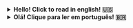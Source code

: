 <details>
  <summary>
    <b> Hello! Click to read in english! 🇺🇸 </b> </summary>

---

# Stoneworks

## What it is

This is a mixed project, a blog where I'm posting about personal projects, tricks, tips, problems and solutions I find. Not exactly a personal blog, neither a professional one.

## How it was created

I'm playing a lot with GatsbyJS lately (2020), I'm really enjoying it. I started a few times from scratch, but I was taking too long. So I found this amazing [starter](https://www.gatsbyjs.org/starters/diogorodrigues/iceberg-gatsby-multilang/), and decided to use it as a base project and modify when I have the time, so I could start posting.

So, this is it. Hope you enjoy the blog, and if you feel like, send me a message!

</details>

<details>
  <summary> <b> Olá! Clique para ler em português! 🇧🇷 </b> </summary>

---

# Stoneworks

## O que é

Este é um projeto misto, um blog onde eu posto sobre projetos pessoais, truques, dicas, problemas e soluções que eu encontro. Não é exatamente um blog pessoal, tampouco um profissional.

## Como foi criado

Eu tenho brincado bastante com o GatsbyJS ultimamente (2020), e estou gostando bastante! Eu comecei do zero algumas vezes, mas estava demorando demais. Então eu encontrei esse [starter](https://www.gatsbyjs.org/starters/diogorodrigues/iceberg-gatsby-multilang/) incrível e decidi utilizar decomo projeto base, vou modificando quando tiver tempo e posso começar a postar logo.

Então é isso, espero que você goste do blog, e se quiser, me mande uma mensagem!

</details>
